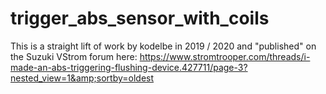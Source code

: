 # trigger_abs_sensor_with_coils
This is a straight lift of work by kodelbe in 2019 / 2020 and "published" on the Suzuki VStrom forum here:  https://www.stromtrooper.com/threads/i-made-an-abs-triggering-flushing-device.427711/page-3?nested_view=1&amp;sortby=oldest
